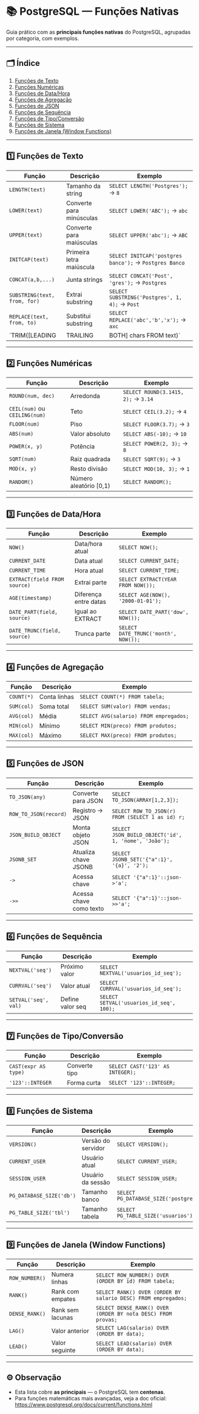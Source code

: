 # 📚 PostgreSQL — Funções Nativas

Guia prático com as **principais funções nativas** do PostgreSQL, agrupadas por categoria, com exemplos.

---

## 🗂️ Índice

1. [Funções de Texto](#funções-de-texto)
2. [Funções Numéricas](#funções-numéricas)
3. [Funções de Data/Hora](#funções-de-datahora)
4. [Funções de Agregação](#funções-de-agregação)
5. [Funções de JSON](#funções-de-json)
6. [Funções de Sequência](#funções-de-sequência)
7. [Funções de Tipo/Conversão](#funções-de-tipoconversão)
8. [Funções de Sistema](#funções-de-sistema)
9. [Funções de Janela (Window Functions)](#funções-de-janela)

---

## 1️⃣ Funções de Texto

| Função | Descrição | Exemplo |
|--------|-----------|---------|
| `LENGTH(text)` | Tamanho da string | `SELECT LENGTH('Postgres');` → `8` |
| `LOWER(text)` | Converte para minúsculas | `SELECT LOWER('ABC');` → `abc` |
| `UPPER(text)` | Converte para maiúsculas | `SELECT UPPER('abc');` → `ABC` |
| `INITCAP(text)` | Primeira letra maiúscula | `SELECT INITCAP('postgres banco');` → `Postgres Banco` |
| `CONCAT(a,b,...)` | Junta strings | `SELECT CONCAT('Post', 'gres');` → `Postgres` |
| `SUBSTRING(text, from, for)` | Extrai substring | `SELECT SUBSTRING('Postgres', 1, 4);` → `Post` |
| `REPLACE(text, from, to)` | Substitui substring | `SELECT REPLACE('abc','b','x');` → `axc` |
| `TRIM([LEADING|TRAILING|BOTH] chars FROM text)` | Remove espaços/caracteres | `SELECT TRIM(BOTH 'x' FROM 'xxxabcxxx');` → `abc` |

---

## 2️⃣ Funções Numéricas

| Função | Descrição | Exemplo |
|--------|-----------|---------|
| `ROUND(num, dec)` | Arredonda | `SELECT ROUND(3.1415, 2);` → `3.14` |
| `CEIL(num)` ou `CEILING(num)` | Teto | `SELECT CEIL(3.2);` → `4` |
| `FLOOR(num)` | Piso | `SELECT FLOOR(3.7);` → `3` |
| `ABS(num)` | Valor absoluto | `SELECT ABS(-10);` → `10` |
| `POWER(x, y)` | Potência | `SELECT POWER(2, 3);` → `8` |
| `SQRT(num)` | Raiz quadrada | `SELECT SQRT(9);` → `3` |
| `MOD(x, y)` | Resto divisão | `SELECT MOD(10, 3);` → `1` |
| `RANDOM()` | Número aleatório [0,1) | `SELECT RANDOM();` |

---

## 3️⃣ Funções de Data/Hora

| Função | Descrição | Exemplo |
|--------|-----------|---------|
| `NOW()` | Data/hora atual | `SELECT NOW();` |
| `CURRENT_DATE` | Data atual | `SELECT CURRENT_DATE;` |
| `CURRENT_TIME` | Hora atual | `SELECT CURRENT_TIME;` |
| `EXTRACT(field FROM source)` | Extrai parte | `SELECT EXTRACT(YEAR FROM NOW());` |
| `AGE(timestamp)` | Diferença entre datas | `SELECT AGE(NOW(), '2000-01-01');` |
| `DATE_PART(field, source)` | Igual ao EXTRACT | `SELECT DATE_PART('dow', NOW());` |
| `DATE_TRUNC(field, source)` | Trunca parte | `SELECT DATE_TRUNC('month', NOW());` |

---

## 4️⃣ Funções de Agregação

| Função | Descrição | Exemplo |
|--------|-----------|---------|
| `COUNT(*)` | Conta linhas | `SELECT COUNT(*) FROM tabela;` |
| `SUM(col)` | Soma total | `SELECT SUM(valor) FROM vendas;` |
| `AVG(col)` | Média | `SELECT AVG(salario) FROM empregados;` |
| `MIN(col)` | Mínimo | `SELECT MIN(preco) FROM produtos;` |
| `MAX(col)` | Máximo | `SELECT MAX(preco) FROM produtos;` |

---

## 5️⃣ Funções de JSON

| Função | Descrição | Exemplo |
|--------|-----------|---------|
| `TO_JSON(any)` | Converte para JSON | `SELECT TO_JSON(ARRAY[1,2,3]);` |
| `ROW_TO_JSON(record)` | Registro → JSON | `SELECT ROW_TO_JSON(r) FROM (SELECT 1 as id) r;` |
| `JSON_BUILD_OBJECT` | Monta objeto JSON | `SELECT JSON_BUILD_OBJECT('id', 1, 'nome', 'João');` |
| `JSONB_SET` | Atualiza chave JSONB | `SELECT JSONB_SET('{"a":1}', '{a}', '2');` |
| `->` | Acessa chave | `SELECT '{"a":1}'::json->'a';` |
| `->>` | Acessa chave como texto | `SELECT '{"a":1}'::json->>'a';` |

---

## 6️⃣ Funções de Sequência

| Função | Descrição | Exemplo |
|--------|-----------|---------|
| `NEXTVAL('seq')` | Próximo valor | `SELECT NEXTVAL('usuarios_id_seq');` |
| `CURRVAL('seq')` | Valor atual | `SELECT CURRVAL('usuarios_id_seq');` |
| `SETVAL('seq', val)` | Define valor seq | `SELECT SETVAL('usuarios_id_seq', 100);` |

---

## 7️⃣ Funções de Tipo/Conversão

| Função | Descrição | Exemplo |
|--------|-----------|---------|
| `CAST(expr AS type)` | Converte tipo | `SELECT CAST('123' AS INTEGER);` |
| `'123'::INTEGER` | Forma curta | `SELECT '123'::INTEGER;` |

---

## 8️⃣ Funções de Sistema

| Função | Descrição | Exemplo |
|--------|-----------|---------|
| `VERSION()` | Versão do servidor | `SELECT VERSION();` |
| `CURRENT_USER` | Usuário atual | `SELECT CURRENT_USER;` |
| `SESSION_USER` | Usuário da sessão | `SELECT SESSION_USER;` |
| `PG_DATABASE_SIZE('db')` | Tamanho banco | `SELECT PG_DATABASE_SIZE('postgres');` |
| `PG_TABLE_SIZE('tbl')` | Tamanho tabela | `SELECT PG_TABLE_SIZE('usuarios');` |

---

## 9️⃣ Funções de Janela (Window Functions)

| Função | Descrição | Exemplo |
|--------|-----------|---------|
| `ROW_NUMBER()` | Numera linhas | `SELECT ROW_NUMBER() OVER (ORDER BY id) FROM tabela;` |
| `RANK()` | Rank com empates | `SELECT RANK() OVER (ORDER BY salario DESC) FROM empregados;` |
| `DENSE_RANK()` | Rank sem lacunas | `SELECT DENSE_RANK() OVER (ORDER BY nota DESC) FROM provas;` |
| `LAG()` | Valor anterior | `SELECT LAG(salario) OVER (ORDER BY data);` |
| `LEAD()` | Valor seguinte | `SELECT LEAD(salario) OVER (ORDER BY data);` |

---

## ⚙️ Observação

- Esta lista cobre **as principais** — o PostgreSQL tem **centenas**.
- Para funções matemáticas mais avançadas, veja a doc oficial: https://www.postgresql.org/docs/current/functions.html

